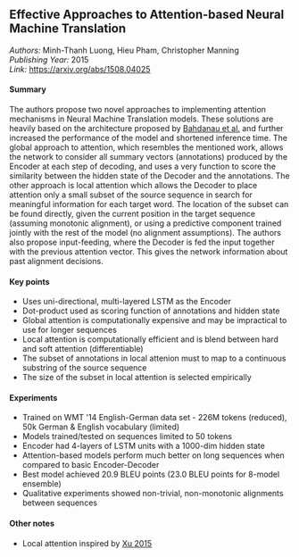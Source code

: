 ## Effective Approaches to Attention-based Neural Machine Translation
_Authors:_ Minh-Thanh Luong, Hieu Pham, Christopher Manning   
_Publishing Year:_  2015   
_Link:_ https://arxiv.org/abs/1508.04025   

#### Summary
The authors propose two novel approaches to implementing attention mechanisms in Neural Machine Translation models. These solutions are heavily based on the architecture proposed by [Bahdanau et al.](jointly-learn-to-align-and-translate.md) and further increased the performance of the model and shortened inference time. The global approach to attention, which resembles the mentioned work, allows the network to consider all summary vectors (annotations) produced by the Encoder at each step of decoding, and uses a very function to score the similarity between the hidden state of the Decoder and the annotations. The other approach is local attention which allows the Decoder to place attention only a small subset of the source sequence in search for meaningful information for each target word. The location of the subset can be found directly, given the current position in the target sequence (assuming monotonic alignment), or using a predictive component trained jointly with the rest of the model (no alignment assumptions). The authors also propose input-feeding, where the Decoder is fed the input together with the previous attention vector. This gives the network information about past alignment decisions.

#### Key points
- Uses uni-directional, multi-layered LSTM as the Encoder
- Dot-product used as scoring function of annotations and hidden state
- Global attention is computationally expensive and may be impractical to use for longer sequences
- Local attention is computationally efficient and is blend between hard and soft attention (differentiable)
- The subset of annotations in local attenion must to map to a continuous substring of the source sequence
- The size of the subset in local attention is selected empirically

#### Experiments
- Trained on WMT '14 English-German data set - 226M tokens (reduced), 50k German & English vocabulary (limited)
- Models trained/tested on sequences limited to 50 tokens
- Encoder had 4-layers of LSTM units with a 1000-dim hidden state
- Attention-based models perform much better on long sequences when compared to basic Encoder-Decoder
- Best model achieved 20.9 BLEU points (23.0 BLEU points for 8-model ensemble)
- Qualitative experiments showed non-trivial, non-monotonic alignments between sequences

#### Other notes
- Local attention inspired by [Xu 2015](https://arxiv.org/abs/1502.03044)
